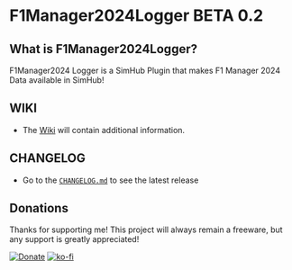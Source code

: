 # F1Manager2024Logger BETA 0.2

## What is F1Manager2024Logger?

F1Manager2024 Logger is a SimHub Plugin that makes F1 Manager 2024 Data available in SimHub!

## WIKI

- The [Wiki](https://github.com/Asviix/F1Manager2024Logger/wiki) will contain additional information.

## CHANGELOG

- Go to the [`CHANGELOG.md`](https://github.com/Asviix/F1Manager2024Logger/blob/main/CHANGELOG.md) to see the latest release

## Donations

Thanks for supporting me! This project will always remain a freeware, but any support is greatly appreciated!

[![Donate](https://img.shields.io/badge/Donate-Revolut-2563EB?logo=revolut)](https://revolut.me/thomasdefrance)
[![ko-fi](https://ko-fi.com/img/githubbutton_sm.svg)](https://ko-fi.com/R5R81D6L3G)